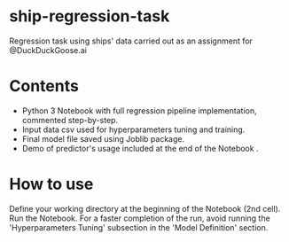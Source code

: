 # ship-regression-task
Regression task using ships' data carried out as an assignment for @DuckDuckGoose.ai

# Contents
* Python 3 Notebook with full regression pipeline implementation, commented step-by-step.
* Input data csv used for hyperparameters tuning and training.
* Final model file saved using Joblib package.
* Demo of predictor's usage included at the end of the Notebook .

# How to use
Define your working directory at the beginning of the Notebook (2nd cell). Run the Notebook.
For a faster completion of the run, avoid running the 'Hyperparameters Tuning' subsection in the 'Model Definition' section.
